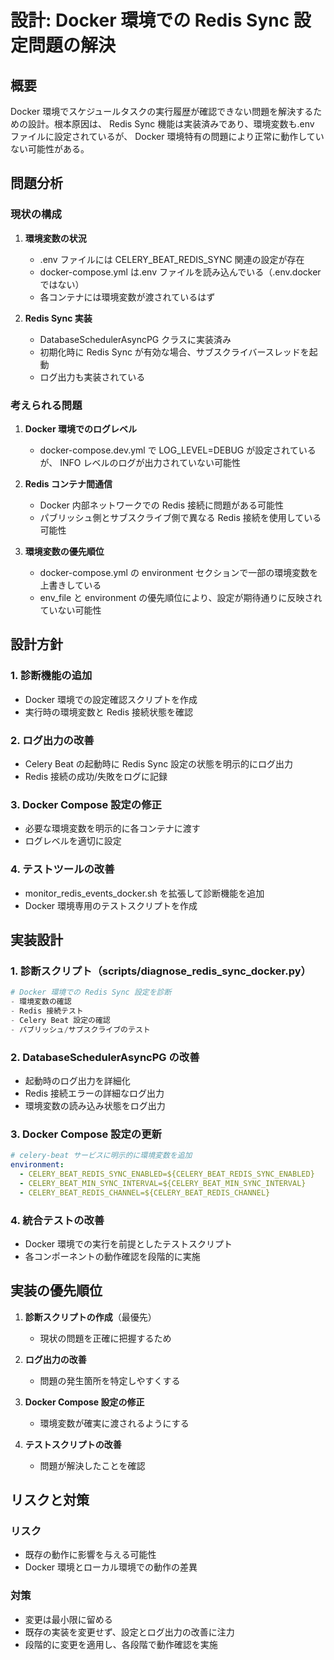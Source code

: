 # 設計: Docker 環境での Redis Sync 設定問題の解決

## 概要

Docker 環境でスケジュールタスクの実行履歴が確認できない問題を解決するための設計。根本原因は、 Redis Sync 機能は実装済みであり、環境変数も.env ファイルに設定されているが、 Docker 環境特有の問題により正常に動作していない可能性がある。

## 問題分析

### 現状の構成
1. **環境変数の状況**
   - .env ファイルには CELERY_BEAT_REDIS_SYNC 関連の設定が存在
   - docker-compose.yml は.env ファイルを読み込んでいる（.env.docker ではない）
   - 各コンテナには環境変数が渡されているはず

2. **Redis Sync 実装**
   - DatabaseSchedulerAsyncPG クラスに実装済み
   - 初期化時に Redis Sync が有効な場合、サブスクライバースレッドを起動
   - ログ出力も実装されている

### 考えられる問題
1. **Docker 環境でのログレベル**
   - docker-compose.dev.yml で LOG_LEVEL=DEBUG が設定されているが、 INFO レベルのログが出力されていない可能性

2. **Redis コンテナ間通信**
   - Docker 内部ネットワークでの Redis 接続に問題がある可能性
   - パブリッシュ側とサブスクライブ側で異なる Redis 接続を使用している可能性

3. **環境変数の優先順位**
   - docker-compose.yml の environment セクションで一部の環境変数を上書きしている
   - env_file と environment の優先順位により、設定が期待通りに反映されていない可能性

## 設計方針

### 1. 診断機能の追加
- Docker 環境での設定確認スクリプトを作成
- 実行時の環境変数と Redis 接続状態を確認

### 2. ログ出力の改善
- Celery Beat の起動時に Redis Sync 設定の状態を明示的にログ出力
- Redis 接続の成功/失敗をログに記録

### 3. Docker Compose 設定の修正
- 必要な環境変数を明示的に各コンテナに渡す
- ログレベルを適切に設定

### 4. テストツールの改善
- monitor_redis_events_docker.sh を拡張して診断機能を追加
- Docker 環境専用のテストスクリプトを作成

## 実装設計

### 1. 診断スクリプト（scripts/diagnose_redis_sync_docker.py）
```python
# Docker 環境での Redis Sync 設定を診断
- 環境変数の確認
- Redis 接続テスト
- Celery Beat 設定の確認
- パブリッシュ/サブスクライブのテスト
```

### 2. DatabaseSchedulerAsyncPG の改善
- 起動時のログ出力を詳細化
- Redis 接続エラーの詳細なログ出力
- 環境変数の読み込み状態をログ出力

### 3. Docker Compose 設定の更新
```yaml
# celery-beat サービスに明示的に環境変数を追加
environment:
  - CELERY_BEAT_REDIS_SYNC_ENABLED=${CELERY_BEAT_REDIS_SYNC_ENABLED}
  - CELERY_BEAT_MIN_SYNC_INTERVAL=${CELERY_BEAT_MIN_SYNC_INTERVAL}
  - CELERY_BEAT_REDIS_CHANNEL=${CELERY_BEAT_REDIS_CHANNEL}
```

### 4. 統合テストの改善
- Docker 環境での実行を前提としたテストスクリプト
- 各コンポーネントの動作確認を段階的に実施

## 実装の優先順位

1. **診断スクリプトの作成**（最優先）
   - 現状の問題を正確に把握するため

2. **ログ出力の改善**
   - 問題の発生箇所を特定しやすくする

3. **Docker Compose 設定の修正**
   - 環境変数が確実に渡されるようにする

4. **テストスクリプトの改善**
   - 問題が解決したことを確認

## リスクと対策

### リスク
- 既存の動作に影響を与える可能性
- Docker 環境とローカル環境での動作の差異

### 対策
- 変更は最小限に留める
- 既存の実装を変更せず、設定とログ出力の改善に注力
- 段階的に変更を適用し、各段階で動作確認を実施